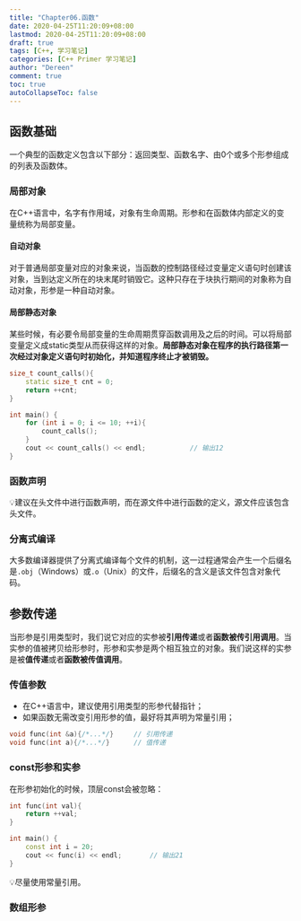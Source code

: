 ```yaml
---
title: "Chapter06.函数"
date: 2020-04-25T11:20:09+08:00
lastmod: 2020-04-25T11:20:09+08:00
draft: true
tags: [C++, 学习笔记]
categories: [C++ Primer 学习笔记]
author: "Dereen"
comment: true
toc: true
autoCollapseToc: false
---
```




<!--more-->

## 函数基础

一个典型的函数定义包含以下部分：返回类型、函数名字、由0个或多个形参组成的列表及函数体。

### 局部对象

在C++语言中，名字有作用域，对象有生命周期。形参和在函数体内部定义的变量统称为局部变量。

#### 自动对象

对于普通局部变量对应的对象来说，当函数的控制路径经过变量定义语句时创建该对象，当到达定义所在的块末尾时销毁它。这种只存在于块执行期间的对象称为自动对象，形参是一种自动对象。

#### 局部静态对象

某些时候，有必要令局部变量的生命周期贯穿函数调用及之后的时间。可以将局部变量定义成static类型从而获得这样的对象。**局部静态对象在程序的执行路径第一次经过对象定义语句时初始化，并知道程序终止才被销毁。**

```cpp
size_t count_calls(){
    static size_t cnt = 0;
    return ++cnt;
}

int main() {
    for (int i = 0; i <= 10; ++i){
        count_calls();
    }
    cout << count_calls() << endl;           // 输出12
}
```

### 函数声明

💡建议在头文件中进行函数声明，而在源文件中进行函数的定义，源文件应该包含头文件。

### 分离式编译

大多数编译器提供了分离式编译每个文件的机制，这一过程通常会产生一个后缀名是`.obj`（Windows）或`.o`（Unix）的文件，后缀名的含义是该文件包含对象代码。

## 参数传递

当形参是引用类型时，我们说它对应的实参被**引用传递**或者**函数被传引用调用**。当实参的值被拷贝给形参时，形参和实参是两个相互独立的对象。我们说这样的实参是被**值传递**或者**函数被传值调用**。

### 传值参数

- 在C++语言中，建议使用引用类型的形参代替指针；
- 如果函数无需改变引用形参的值，最好将其声明为常量引用；

```cpp
void func(int &a){/*...*/}     // 引用传递
void func(int a){/*...*/}      // 值传递
```

### const形参和实参

在形参初始化的时候，顶层const会被忽略：

```cpp
int func(int val){
    return ++val;
}

int main() {
    const int i = 20;
    cout << func(i) << endl;       // 输出21
}
```

💡尽量使用常量引用。

### 数组形参

